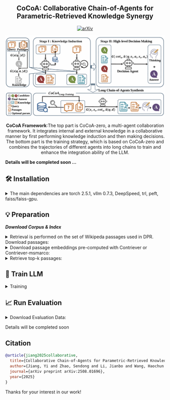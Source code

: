 <div align="center">

## CoCoA: Collaborative Chain-of-Agents for Parametric-Retrieved Knowledge Synergy

<p align="center">

  <a href="https://arxiv.org/pdf/2508.01696">
    <img src="https://img.shields.io/badge/arXiv-2508.01696-b31b1b.svg" alt="arXiv">
  </a>
</p>
</div>


<div align="center">
<img src="images/framework.png" alt="framework" width="600">

**CoCoA Framework**:The top part is CoCoA-zero, a multi-agent collaboration framework. It integrates internal and external knowledge in a collaborative manner by first performing knowledge induction and then making decisions. 
The bottom part is the training strategy, which is based on CoCoA-zero and combines the trajectories of different agents into long chains to train and enhance the integration ability of the LLM.
</div>


**Details will be completed soon ...**



## 🛠 Installation


<details>
<summary>
The main dependencies are torch 2.5.1, vllm 0.7.3, DeepSpeed, trl, peft, faiss/faiss-gpu.
</summary>

```bash
conda create -n CoCoA python=3.9.18
conda activate CoCoA
pip install -r requirements.txt
```
</details>


## 💡 Preparation
***Download Corpus & Index***

<details>
<summary>
Retrieval is performed on the set of Wikipeda passages used in DPR. Download passages:
</summary>

```bash
wget https://dl.fbaipublicfiles.com/dpr/wikipedia_split/psgs_w100.tsv.gz
```
</details>

<details>
<summary>
Download passage embeddings pre-computed with Contriever or Contriever-msmarco:
</summary>
    
```bash
wget https://dl.fbaipublicfiles.com/contriever/embeddings/contriever/wikipedia_embeddings.tar
wget https://dl.fbaipublicfiles.com/contriever/embeddings/contriever-msmarco/wikipedia_embeddings.tar
```
</details>

<details>
<summary>
Retrieve top-k passages:
</summary>
  
```bash
cd ./retrieval
python retrieval_engine.py # Remember to configure your parameters
```
</details>


## 🎯 Train LLM
<details>
<summary>
Training
</summary>
  
```bash
cd scripts
bash xxx.sh # You can view the scripts provided in the scripts directory
```
</details>



## 📈 Run Evaluation
<details>
<summary>
 Download Evaluation Data:
</summary>
  
[HotpotQA](https://hotpotqa.github.io/), [2WikiMultiHopQA](https://github.com/Alab-NII/2wikimultihop), [WebQuestions](https://nlp.stanford.edu/software/sempre/), [TriviaQA](http://nlp.cs.washington.edu/triviaqa/)
</details>


Details will be completed soon



## Citation
```bibtex
@article{jiang2025collaborative,
  title={Collaborative Chain-of-Agents for Parametric-Retrieved Knowledge Synergy},
  author={Jiang, Yi and Zhao, Sendong and Li, Jianbo and Wang, Haochun and Zhang, Lizhe and Liu, Yan and Qin, Bing},
  journal={arXiv preprint arXiv:2508.01696},
  year={2025}
}
```

Thanks for your interest in our work!



